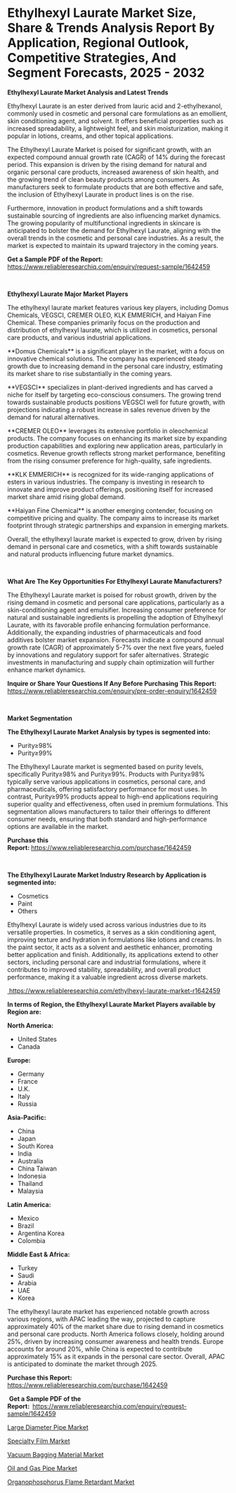 <p><h1>Ethylhexyl Laurate Market Size, Share & Trends Analysis Report By Application, Regional Outlook, Competitive Strategies, And Segment Forecasts, 2025 - 2032</h1></p><p><strong>Ethylhexyl Laurate Market Analysis and Latest Trends</strong></p>
<p><p>Ethylhexyl Laurate is an ester derived from lauric acid and 2-ethylhexanol, commonly used in cosmetic and personal care formulations as an emollient, skin conditioning agent, and solvent. It offers beneficial properties such as increased spreadability, a lightweight feel, and skin moisturization, making it popular in lotions, creams, and other topical applications.</p><p>The Ethylhexyl Laurate Market is poised for significant growth, with an expected compound annual growth rate (CAGR) of 14% during the forecast period. This expansion is driven by the rising demand for natural and organic personal care products, increased awareness of skin health, and the growing trend of clean beauty products among consumers. As manufacturers seek to formulate products that are both effective and safe, the inclusion of Ethylhexyl Laurate in product lines is on the rise.</p><p>Furthermore, innovation in product formulations and a shift towards sustainable sourcing of ingredients are also influencing market dynamics. The growing popularity of multifunctional ingredients in skincare is anticipated to bolster the demand for Ethylhexyl Laurate, aligning with the overall trends in the cosmetic and personal care industries. As a result, the market is expected to maintain its upward trajectory in the coming years.</p></p>
<p><strong>Get a Sample PDF of the Report:&nbsp;</strong> <a href="https://www.reliableresearchiq.com/enquiry/request-sample/1642459?utm_campaign=1123&utm_medium=2&utm_source=Github&utm_content=ia&utm_term=30012025&utm_id=ethylhexyl-laurate">https://www.reliableresearchiq.com/enquiry/request-sample/1642459</a></p>
<p>&nbsp;</p>
<p><strong>Ethylhexyl Laurate Major Market Players</strong></p>
<p><p>The ethylhexyl laurate market features various key players, including Domus Chemicals, VEGSCI, CREMER OLEO, KLK EMMERICH, and Haiyan Fine Chemical. These companies primarily focus on the production and distribution of ethylhexyl laurate, which is utilized in cosmetics, personal care products, and various industrial applications. </p><p>**Domus Chemicals** is a significant player in the market, with a focus on innovative chemical solutions. The company has experienced steady growth due to increasing demand in the personal care industry, estimating its market share to rise substantially in the coming years.</p><p>**VEGSCI** specializes in plant-derived ingredients and has carved a niche for itself by targeting eco-conscious consumers. The growing trend towards sustainable products positions VEGSCI well for future growth, with projections indicating a robust increase in sales revenue driven by the demand for natural alternatives.</p><p>**CREMER OLEO** leverages its extensive portfolio in oleochemical products. The company focuses on enhancing its market size by expanding production capabilities and exploring new application areas, particularly in cosmetics. Revenue growth reflects strong market performance, benefiting from the rising consumer preference for high-quality, safe ingredients.</p><p>**KLK EMMERICH** is recognized for its wide-ranging applications of esters in various industries. The company is investing in research to innovate and improve product offerings, positioning itself for increased market share amid rising global demand.</p><p>**Haiyan Fine Chemical** is another emerging contender, focusing on competitive pricing and quality. The company aims to increase its market footprint through strategic partnerships and expansion in emerging markets.</p><p>Overall, the ethylhexyl laurate market is expected to grow, driven by rising demand in personal care and cosmetics, with a shift towards sustainable and natural products influencing future market dynamics.</p></p>
<p>&nbsp;</p>
<p><strong>What Are The Key Opportunities For Ethylhexyl Laurate Manufacturers?</strong></p>
<p><p>The Ethylhexyl Laurate market is poised for robust growth, driven by the rising demand in cosmetic and personal care applications, particularly as a skin-conditioning agent and emulsifier. Increasing consumer preference for natural and sustainable ingredients is propelling the adoption of Ethylhexyl Laurate, with its favorable profile enhancing formulation performance. Additionally, the expanding industries of pharmaceuticals and food additives bolster market expansion. Forecasts indicate a compound annual growth rate (CAGR) of approximately 5-7% over the next five years, fueled by innovations and regulatory support for safer alternatives. Strategic investments in manufacturing and supply chain optimization will further enhance market dynamics.</p></p>
<p><strong>Inquire or Share Your Questions If Any Before Purchasing This Report:</strong> <a href="https://www.reliableresearchiq.com/enquiry/pre-order-enquiry/1642459?utm_campaign=1123&utm_medium=2&utm_source=Github&utm_content=ia&utm_term=30012025&utm_id=ethylhexyl-laurate">https://www.reliableresearchiq.com/enquiry/pre-order-enquiry/1642459</a></p>
<p>&nbsp;</p>
<p><strong>Market Segmentation</strong></p>
<p><strong>The Ethylhexyl Laurate Market Analysis by types is segmented into:</strong></p>
<p><ul><li>Purity≥98%</li><li>Purity≥99%</li></ul></p>
<p><p>The Ethylhexyl Laurate market is segmented based on purity levels, specifically Purity≥98% and Purity≥99%. Products with Purity≥98% typically serve various applications in cosmetics, personal care, and pharmaceuticals, offering satisfactory performance for most uses. In contrast, Purity≥99% products appeal to high-end applications requiring superior quality and effectiveness, often used in premium formulations. This segmentation allows manufacturers to tailor their offerings to different consumer needs, ensuring that both standard and high-performance options are available in the market.</p></p>
<p><strong>Purchase this Report:&nbsp;</strong><a href="https://www.reliableresearchiq.com/purchase/1642459?utm_campaign=1123&utm_medium=2&utm_source=Github&utm_content=ia&utm_term=30012025&utm_id=ethylhexyl-laurate">https://www.reliableresearchiq.com/purchase/1642459</a></p>
<p>&nbsp;</p>
<p><strong>The Ethylhexyl Laurate Market Industry Research by Application is segmented into:</strong></p>
<p><ul><li>Cosmetics</li><li>Paint</li><li>Others</li></ul></p>
<p><p>Ethylhexyl Laurate is widely used across various industries due to its versatile properties. In cosmetics, it serves as a skin conditioning agent, improving texture and hydration in formulations like lotions and creams. In the paint sector, it acts as a solvent and aesthetic enhancer, promoting better application and finish. Additionally, its applications extend to other sectors, including personal care and industrial formulations, where it contributes to improved stability, spreadability, and overall product performance, making it a valuable ingredient across diverse markets.</p></p>
<p><a href="https://www.reliableresearchiq.com/ethylhexyl-laurate-market-r1642459?utm_campaign=1123&utm_medium=2&utm_source=Github&utm_content=ia&utm_term=30012025&utm_id=ethylhexyl-laurate">&nbsp;https://www.reliableresearchiq.com/ethylhexyl-laurate-market-r1642459</a></p>
<p><strong>In terms of Region, the Ethylhexyl Laurate Market Players available by Region are:</strong></p>
<p>
    <p> <strong> North America: </strong>
        <ul>
            <li>United States</li>
            <li>Canada</li>
        </ul>
        </p> 
    <p> <strong> Europe: </strong>
        <ul>
            <li>Germany</li>
            <li>France</li>
            <li>U.K.</li>
            <li>Italy</li>
            <li>Russia</li>
        </ul>
        </p> 
    <p> <strong> Asia-Pacific: </strong>
        <ul>
            <li>China</li>
            <li>Japan</li>
            <li>South Korea</li>
            <li>India</li>
            <li>Australia</li>
            <li>China Taiwan</li>
            <li>Indonesia</li>
            <li>Thailand</li>
            <li>Malaysia</li>
        </ul>
        </p> 
    <p> <strong> Latin America: </strong>
        <ul>
            <li>Mexico</li>
            <li>Brazil</li>
            <li>Argentina Korea</li>
            <li>Colombia</li>
        </ul>
        </p> 
    <p> <strong> Middle East & Africa: </strong>
        <ul>
            <li>Turkey</li>
            <li>Saudi</li>
            <li>Arabia</li>
            <li>UAE</li>
            <li>Korea</li>
        </ul>
    </p>
    </p>
<p><p>The ethylhexyl laurate market has experienced notable growth across various regions, with APAC leading the way, projected to capture approximately 40% of the market share due to rising demand in cosmetics and personal care products. North America follows closely, holding around 25%, driven by increasing consumer awareness and health trends. Europe accounts for around 20%, while China is expected to contribute approximately 15% as it expands in the personal care sector. Overall, APAC is anticipated to dominate the market through 2025.</p></p>
<p><strong>Purchase this Report: </strong><a href="https://www.reliableresearchiq.com/purchase/1642459?utm_campaign=1123&utm_medium=2&utm_source=Github&utm_content=ia&utm_term=30012025&utm_id=ethylhexyl-laurate">https://www.reliableresearchiq.com/purchase/1642459</a></p>
<p>&nbsp;<strong>Get a Sample PDF of the Report:&nbsp;&nbsp;</strong><a href="https://www.reliableresearchiq.com/enquiry/request-sample/1642459?utm_campaign=1123&utm_medium=2&utm_source=Github&utm_content=ia&utm_term=30012025&utm_id=ethylhexyl-laurate">https://www.reliableresearchiq.com/enquiry/request-sample/1642459</a></p>
<p><strong></strong></p>
<p><p><a href="https://github.com/guneycigdem35/Market-Research-Report-List-5/blob/main/large-diameter-pipe-market.md?utm_campaign=1123&utm_medium=2&utm_source=Github&utm_content=ia&utm_term=30012025&utm_id=ethylhexyl-laurate">Large Diameter Pipe Market</a></p><p><a href="https://github.com/AlisaRowe24/Market-Research-Report-List-1/blob/main/specialty-film-market.md?utm_campaign=1123&utm_medium=2&utm_source=Github&utm_content=ia&utm_term=30012025&utm_id=ethylhexyl-laurate">Specialty Film Market</a></p><p><a href="https://github.com/arvelm4nthig/Market-Research-Report-List-1/blob/main/vacuum-bagging-material-market.md?utm_campaign=1123&utm_medium=2&utm_source=Github&utm_content=ia&utm_term=30012025&utm_id=ethylhexyl-laurate">Vacuum Bagging Material Market</a></p><p><a href="https://github.com/AshikRahman991/Market-Research-Report-List-1/blob/main/oil-and-gas-pipe-market.md?utm_campaign=1123&utm_medium=2&utm_source=Github&utm_content=ia&utm_term=30012025&utm_id=ethylhexyl-laurate">Oil and Gas Pipe Market</a></p><p><a href="https://github.com/HobertDavis43/Market-Research-Report-List-1/blob/main/organophosphorus-flame-retardant-market.md?utm_campaign=1123&utm_medium=2&utm_source=Github&utm_content=ia&utm_term=30012025&utm_id=ethylhexyl-laurate">Organophosphorus Flame Retardant Market</a></p></p>